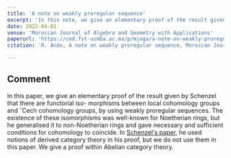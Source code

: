 ```yaml
---
title: 'A note on weakly proregular sequence'
excerpt: 'In this note, we give an elementary proof of the result given by Schenzel.'
date: 2022-04-01
venue: 'Moroccan Journal of Algebra and Geometry with Applications'
paperurl: 'https://ced.fst-usmba.ac.ma/p/mjaga/a-note-on-weakly-proregular-sequence/'
citation: 'R. Ando, A note on weakly proregular sequence, Moroccan Journal of Algebra and Geometry with Applications, Vol. 1, pp. 98--107 (2022)'

---
```


## Comment

In this paper, we give an elementary proof of the result given by Schenzel that there are functorial iso-
morphisms between local cohomology groups and ˇCech cohomology groups, by using weakly proregular
sequences. The existence of these isomorphisms was well-known for Noetherian rings, but he generalised it
to non-Noetherian rings and gave necessary and sufficient conditions for cohomology to coincide. In [Schenzel's paper](https://www.mscand.dk/article/view/14399), he
used notions of derived category theory in his proof, but we do not use them in this paper. We give a proof
within Abelian category theory.
